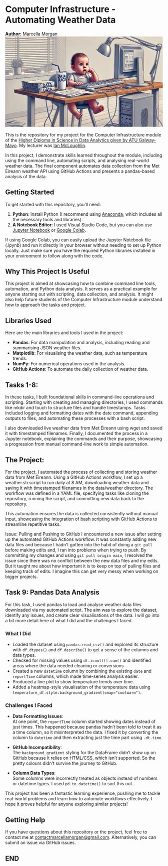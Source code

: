 # Computer Infrastructure - Automating Weather Data
**Author:** Marcella Morgan 
![My First GitHub Workflow](my_first_github_workflow.png)

This is the repository for my project for the Computer Infrastructure module of the [Higher Diploma in Science in Data Analytics given by ATU Galway-Mayo](https://www.gmit.ie/higher-diploma-in-science-in-computing-in-data-analytics). My lecturer was [Ian McLoughlin](https://github.com/ianmcloughlin).

In this project, I demonstrate skills learned throughout the module, including using the command line, automating scripts, and analysing real-world weather data. The final component automates data collection from the Met Éireann weather API using GitHub Actions and presents a pandas-based analysis of the data.

## Getting Started

To get started with this repository, you’ll need:  
1. **Python**: Install Python (I recommend using [Anaconda](https://www.anaconda.com/), which includes all the necessary tools and libraries).  
2. **A Notebook Editor**: I used Visual Studio Code, but you can also use [Jupyter Notebook](https://jupyter.org/) or [Google Colab](https://colab.research.google.com/).  

If using Google Colab, you can easily upload the Jupyter Notebook file (.ipynb) and run it directly in your browser without needing to set up Python locally. Just make sure you have the required Python libraries installed in your environment to follow along with the code.

## Why This Project Is Useful
This project is aimed at showcasing how to combine command line tools, automation, and Python data analysis. It serves as a practical example for anyone starting out with scripting, data collection, and analysis. It might also help future students of the Computer Infrastructure module understand how to approach the tasks and project.

## Libraries Used
Here are the main libraries and tools I used in the project:
- **Pandas**: For data manipulation and analysis, including reading and summarising JSON weather files.
- **Matplotlib**: For visualising the weather data, such as temperature trends.
- **NumPy**: For numerical operations used in the analysis.
- **GitHub Actions**: To automate the daily collection of weather data.

## Tasks 1-8:

In these tasks, I built foundational skills in command-line operations and scripting. Starting with creating and managing directories, I used commands like mkdir and touch to structure files and handle timestamps. Tasks included logging and formatting dates with the date command, appending outputs to files, and automating these processes with a bash script.

I also downloaded live weather data from Met Éireann using wget and saved it with timestamped filenames. Finally, I documented the process in a Jupyter notebook, explaining the commands and their purpose, showcasing a progression from manual command-line work to simple automation.

## The Project:

For the project, I automated the process of collecting and storing weather data from Met Éireann. Using a GitHub Actions workflow, I set up a weather.sh script to run daily at 8 AM, downloading weather data and saving it with timestamped filenames in the data/weather directory. The workflow was defined in a YAML file, specifying tasks like cloning the repository, running the script, and committing new data back to the repository.

This automation ensures the data is collected consistently without manual input, showcasing the integration of bash scripting with GitHub Actions to streamline repetitive tasks.

Issue: Pulling and Pushing to GitHub
I encountered a new issue after setting up the automated GitHub Actions workflow. It was constantly adding new data files and because I hadn't gotten into the habit of doing a `git pull` before making edits and, I ran into problems when trying to push. By committing my changes and using `git pull origin main`, I resolved the issue since there was no conflict between the new data files and my edits. But it taught me about how important it is to keep on top of pulling files and keeping track of edits. I imagine this can get very messy when working on bigger projects.


## Task 9: Pandas Data Analysis

For this task, I used pandas to load and analyse weather data files downloaded via my automated script. The aim was to explore the dataset, identify any issues, and create clear visualisations of the data. I will go into a bit more detail here of what I did and the challenges I faced.

### What I Did
- Loaded the dataset using `pandas.read_csv()` and explored its structure with `df.dtypes()` and `df.describe()` to get a sense of the columns and data types.
- Checked for missing values using `df.isnull().sum()` and identified areas where the data needed cleaning or conversions.
- Created a new `datetime` column by combining the existing `date` and `reportTime` columns, which made time-series analysis easier.
- Produced a line plot to show temperature trends over time.
- Added a heatmap-style visualisation of the temperature data using `temperature_df.style.background_gradient(cmap="coolwarm")`.

### Challenges I Faced
- **Data Formatting Issues**:  
  At one point, the `reportTime` column started showing dates instead of just times. This happened because pandas hadn’t been told to treat it as a time column, so it misinterpreted the data. I fixed it by converting the column to `datetime` and then extracting just the time part using `.dt.time`.  

- **GitHub Incompatibility**:  
  The `background_gradient` styling for the DataFrame didn’t show up on GitHub because it relies on HTML/CSS, which isn’t supported. So the pretty colours didn't survive the journey to GitHub.

- **Column Data Types**:  
  Some columns were incorrectly treated as objects instead of numbers or datetime types. I used `pd.to_datetime()` to sort this out.  

This project has been a fantastic learning experience, pushing me to tackle real-world problems and learn how to automate workflows effectively. I hope it proves helpful for anyone exploring similar projects!

## Getting Help
If you have questions about this repository or the project, feel free to contact me at [contactmarcellamorgan@gmail.com](mailto:contactmarcellamorgan@gmail.com). Alternatively, you can submit an issue via GitHub issues.

## END

